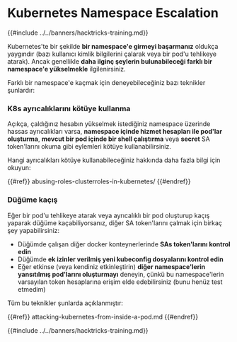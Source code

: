 # Kubernetes Namespace Escalation

{{#include ../../banners/hacktricks-training.md}}

Kubernetes'te bir şekilde **bir namespace'e girmeyi başarmanız** oldukça yaygındır (bazı kullanıcı kimlik bilgilerini çalarak veya bir pod'u tehlikeye atarak). Ancak genellikle **daha ilginç şeylerin bulunabileceği farklı bir namespace'e yükselmekle** ilgilenirsiniz.

Farklı bir namespace'e kaçmak için deneyebileceğiniz bazı teknikler şunlardır:

### K8s ayrıcalıklarını kötüye kullanma

Açıkça, çaldığınız hesabın yükselmek istediğiniz namespace üzerinde hassas ayrıcalıkları varsa, **namespace içinde hizmet hesapları ile pod'lar oluşturma**, **mevcut bir pod içinde bir shell çalıştırma** veya **secret** SA token'larını okuma gibi eylemleri kötüye kullanabilirsiniz.

Hangi ayrıcalıkları kötüye kullanabileceğiniz hakkında daha fazla bilgi için okuyun:

{{#ref}}
abusing-roles-clusterroles-in-kubernetes/
{{#endref}}

### Düğüme kaçış

Eğer bir pod'u tehlikeye atarak veya ayrıcalıklı bir pod oluşturup kaçış yaparak düğüme kaçabiliyorsanız, diğer SA token'larını çalmak için birkaç şey yapabilirsiniz:

- Düğümde çalışan diğer docker konteynerlerinde **SAs token'larını kontrol edin**
- Düğümde **ek izinler verilmiş yeni kubeconfig dosyalarını kontrol edin**
- Eğer etkinse (veya kendiniz etkinleştirin) **diğer namespace'lerin yansıtılmış pod'larını oluşturmayı** deneyin, çünkü bu namespace'lerin varsayılan token hesaplarına erişim elde edebilirsiniz (bunu henüz test etmedim)

Tüm bu teknikler şunlarda açıklanmıştır:

{{#ref}}
attacking-kubernetes-from-inside-a-pod.md
{{#endref}}

{{#include ../../banners/hacktricks-training.md}}
